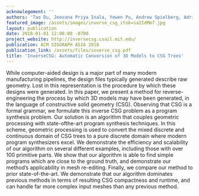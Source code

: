 ```yaml
---
acknowlegement: ''
authors: 'Tao Du, Jeevana Priya Inala, Yewen Pu, Andrew Spielberg, Adriana Schulz, Daniela Rus, Armando Solar-Lezama, Wojciech Matusik'
featured_image: /assets/images/inverse_csg_itok=sa2IdMm7.jpg
layout: publication
date: 2018-01-01 12:00:00 -0700
project_website: http://inversecsg.csail.mit.edu/
publication: ACM SIGGRAPH ASIA 2018
publication_link: /assets/files/inverse_csg.pdf
title: 'InverseCSG: Automatic Conversion of 3D Models to CSG Trees'
---
```


While computer-aided design is a major part of many modern manufacturing pipelines, the design files typically generated describe raw geometry. Lost in this representation is the procedure by which these designs were generated. In this paper, we present a method for reverse-engineering the process by which 3D models may have been generated, in the language of constructive solid geometry (CSG). Observing that CSG is a formal grammar, we formulate this inverse CSG problem as a program synthesis problem. Our solution is an algorithm that couples geometric processing with state-ofthe-art program synthesis techniques. In this scheme, geometric processing is used to convert the mixed discrete and continuous domain of CSG trees to a pure discrete domain where modern program synthesizers excel. We demonstrate the efficiency and scalability of our algorithm on several different examples, including those with over 100 primitive parts. We show that our algorithm is able to find simple programs which are close to the ground truth, and demonstrate our method’s applicability in mesh re-editing. Finally, we compare our method to prior state-of-the-art. We demonstrate that our algorithm dominates previous methods in terms of resulting CSG compactness and runtime, and can handle far more complex input meshes than any previous method.